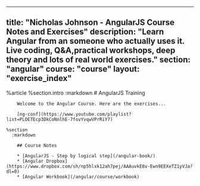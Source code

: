 ---
  title: "Nicholas Johnson - AngularJS Course Notes and Exercises"
  description: "Learn Angular from an someone who actually uses it. Live coding, Q&A,practical workshops, deep theory and lots of real world exercises."
  section: "angular"
  course: "course"
  layout: "exercise_index"
  ---
  
  
  %article
    %section.intro
      :markdown
        # AngularJS Training
  
        Welcome to the Angular Course. Here are the exercises...
  
        [ng-conf](https://www.youtube.com/playlist?list=PLOETEcp3DkCoNnlhE-7fovYvqwVPrRiY7)
  
    %section
      :markdown
  
        ## Course Notes
  
        * [AngularJS - Step by logical step](/angular-book/)
        * [Angular Dropbox](https://www.dropbox.com/sh/np5hlxk12ah7pej/AAAuvkE8v-Ewn9EEXeTZ1yVJa?dl=0)
        * [Angular Workbook](/angular/course/workbook)
  
  